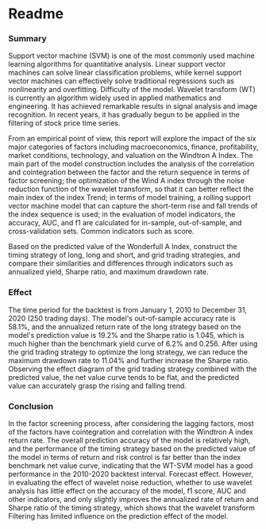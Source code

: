 # Readme

### Summary
Support vector machine (SVM) is one of the most commonly used machine learning algorithms for quantitative analysis. Linear support vector machines can solve linear classification problems, while kernel support vector machines can effectively solve traditional regressions such as nonlinearity and overfitting. Difficulty of the model. Wavelet transform (WT) is currently an algorithm widely used in applied mathematics and engineering. It has achieved remarkable results in signal analysis and image recognition. In recent years, it has gradually begun to be applied in the filtering of stock price time series.

From an empirical point of view, this report will explore the impact of the six major categories of factors including macroeconomics, finance, profitability, market conditions, technology, and valuation on the Windtron A Index. The main part of the model construction includes the analysis of the correlation and cointegration between the factor and the return sequence in terms of factor screening; the optimization of the Wind A index through the noise reduction function of the wavelet transform, so that it can better reflect the main index of the index Trend; in terms of model training, a rolling support vector machine model that can capture the short-term rise and fall trends of the index sequence is used; in the evaluation of model indicators, the accuracy, AUC, and f1 are calculated for in-sample, out-of-sample, and cross-validation sets. Common indicators such as score.

Based on the predicted value of the Wonderfull A Index, construct the timing strategy of long, long and short, and grid trading strategies, and compare their similarities and differences through indicators such as annualized yield, Sharpe ratio, and maximum drawdown rate.

### Effect
The time period for the backtest is from January 1, 2010 to December 31, 2020 (250 trading days). The model's out-of-sample accuracy rate is 58.1%, and the annualized return rate of the long strategy based on the model's prediction value is 19.2% and the Sharpe ratio is 1.045, which is much higher than the benchmark yield curve of 6.2% and 0.256. After using the grid trading strategy to optimize the long strategy, we can reduce the maximum drawdown rate to 11.04% and further increase the Sharpe ratio. Observing the effect diagram of the grid trading strategy combined with the predicted value, the net value curve tends to be flat, and the predicted value can accurately grasp the rising and falling trend.

### Conclusion

In the factor screening process, after considering the lagging factors, most of the factors have cointegration and correlation with the Windtron A index return rate. The overall prediction accuracy of the model is relatively high, and the performance of the timing strategy based on the predicted value of the model in terms of return and risk control is far better than the index benchmark net value curve, indicating that the WT-SVM model has a good performance in the 2010-2020 backtest interval. Forecast effect. However, in evaluating the effect of wavelet noise reduction, whether to use wavelet analysis has little effect on the accuracy of the model, f1 score, AUC and other indicators, and only slightly improves the annualized rate of return and Sharpe ratio of the timing strategy, which shows that the wavelet transform Filtering has limited influence on the prediction effect of the model.
